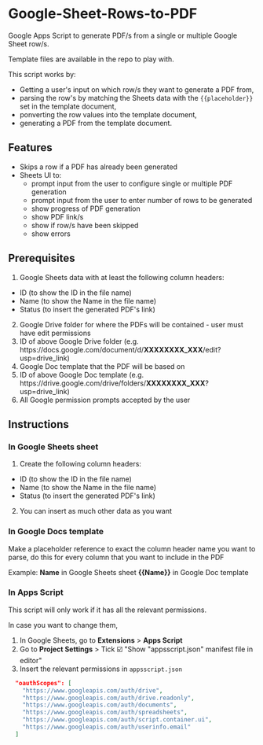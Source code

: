 # Google-Sheet-Rows-to-PDF
Google Apps Script to generate PDF/s from a single or multiple Google Sheet row/s. 

Template files are available in the repo to play with.

This script works by:
- Getting a user's input on which row/s they want to generate a PDF from,
- parsing the row's by matching the Sheets data with the `{{placeholder}}` set in the template document,
- ponverting the row values into the template document,
- generating a PDF from the template document.

## Features 
- Skips a row if a PDF has already been generated
- Sheets UI to:
    - prompt input from the user to configure single or multiple PDF generation
    - prompt input from the user to enter number of rows to be generated
    - show progress of PDF generation
    - show PDF link/s
    - show if row/s have been skipped
    - show errors 

## Prerequisites
1. Google Sheets data with at least the following column headers:
  - ID (to show the ID in the file name)
  - Name (to show the Name in the file name)
  - Status (to insert the generated PDF's link)
2. Google Drive folder for where the PDFs will be contained - user must have edit permissions
3. ID of above Google Drive folder (e.g. https://docs&#46;google&#46;com/document/d/**XXXXXXXX_XXX**/edit?usp=drive_link)
4. Google Doc template that the PDF will be based on
5. ID of above Google Doc template (e.g. https://drive&#46;google&#46;com/drive/folders/**XXXXXXXX_XXX**?usp=drive_link)
6. All Google permission prompts accepted by the user

## Instructions

### In Google Sheets sheet
1. Create the following column headers:
  - ID (to show the ID in the file name)
  - Name (to show the Name in the file name)
  - Status (to insert the generated PDF's link)
2. You can insert as much other data as you want

### In Google Docs template
Make a placeholder reference to exact the column header name you want to parse, do this for every column that you want to include in the PDF

Example: 
**Name** in Google Sheets sheet
**{{Name}}** in Google Doc template

### In Apps Script
This script will only work if it has all the relevant permissions. 

In case you want to change them,
1. In Google Sheets, go to **Extensions** > **Apps Script**
2. Go to **Project Settings** > Tick :ballot_box_with_check: "Show "appsscript.json" manifest file in editor"
3. Insert the relevant permissions in  `appsscript.json`

``` json
  "oauthScopes": [
    "https://www.googleapis.com/auth/drive",
    "https://www.googleapis.com/auth/drive.readonly",
    "https://www.googleapis.com/auth/documents",
    "https://www.googleapis.com/auth/spreadsheets",
    "https://www.googleapis.com/auth/script.container.ui",
    "https://www.googleapis.com/auth/userinfo.email"
  ]
```


